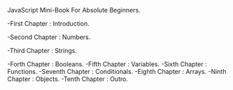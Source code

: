 ﻿JavaScript Mini-Book For Absolute Beginners.


-First Chapter   : Introduction.

-Second Chapter  : Numbers.

-Third Chapter   : Strings.

-Forth Chapter   : Booleans.
-Fifth Chapter   : Variables.
-Sixth Chapter   : Functions.
-Seventh Chapter : Conditionals.
-Eighth Chapter  : Arrays.
-Ninth Chapter   : Objects.
-Tenth Chapter   : Outro.
